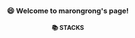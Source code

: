 
<h3> <div align="center"> 😄 Welcome to marongrong's page! </div> </h3>

<article>
<div align=center>
  <h4>📚 STACKS</h4>
</div>

<div align=center> 
  <img src="https://img.shields.io/badge/java-007396?style=for-the-badge&logo=java&logoColor=white" width="40" height="15"> 
  <img src="https://img.shields.io/badge/python-3776AB?style=for-the-badge&logo=python&logoColor=white" width="40" height="15"> 
  <br>
  
  <img src="https://img.shields.io/badge/html5-E34F26?style=for-the-badge&logo=html5&logoColor=white" width="40" height="15"> 
  <img src="https://img.shields.io/badge/css-1572B6?style=for-the-badge&logo=css3&logoColor=white" width="40" height="15"> 
  <img src="https://img.shields.io/badge/javascript-F7DF1E?style=for-the-badge&logo=javascript&logoColor=black" width="40" height="15"> 
  <img src="https://img.shields.io/badge/jquery-0769AD?style=for-the-badge&logo=jquery&logoColor=white" width="40" height="15">
  <br>
  
  <img src="https://img.shields.io/badge/oracle-F80000?style=for-the-badge&logo=oracle&logoColor=white" width="40" height="15"> 
  <img src="https://img.shields.io/badge/mysql-4479A1?style=for-the-badge&logo=mysql&logoColor=white" width="40" height="15"> 
  <img src="https://img.shields.io/badge/mariaDB-003545?style=for-the-badge&logo=mariaDB&logoColor=white" width="40" height="15"> 
  <img src="https://img.shields.io/badge/spring-6DB33F?style=for-the-badge&logo=spring&logoColor=white" width="40" height="15"> 
  <img src="https://img.shields.io/badge/flask-000000?style=for-the-badge&logo=flask&logoColor=white" width="40" height="15">
  <br>

  <img src="https://img.shields.io/badge/linux-FCC624?style=for-the-badge&logo=linux&logoColor=black" width="40" height="15"> 
  <img src="https://img.shields.io/badge/amazonaws-232F3E?style=for-the-badge&logo=amazonaws&logoColor=white" width="40" height="15"> 
  <img src="https://img.shields.io/badge/apache tomcat-F8DC75?style=for-the-badge&logo=apachetomcat&logoColor=white" width="40" height="15">
  <img src="https://img.shields.io/badge/github-181717?style=for-the-badge&logo=github&logoColor=white" width="40" height="15">
  <img src="https://img.shields.io/badge/git-F05032?style=for-the-badge&logo=git&logoColor=white" width="40" height="15">
  <img src="https://img.shields.io/badge/fontawesome-339AF0?style=for-the-badge&logo=fontawesome&logoColor=white" width="40" height="15">
  <br>
</div>
</article>

<!--
**SihyunPark01/SihyunPark01** is a ✨ _special_ ✨ repository because its `README.md` (this file) appears on your GitHub profile.

Here are some ideas to get you started:

- 🔭 I’m currently working on ...
- 🌱 I’m currently learning ...
- 👯 I’m looking to collaborate on ...
- 🤔 I’m looking for help with ...
- 💬 Ask me about ...
- 📫 How to reach me: ...
- 😄 Pronouns: ...
- ⚡ Fun fact: ...
-->


